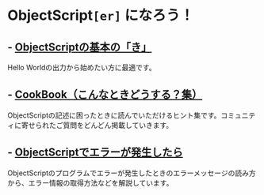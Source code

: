 # ObjectScript`[er]` になろう！
## - [ObjectScriptの基本の「き」](Basic.md)

Hello Worldの出力から始めたい方に最適です。

## - [CookBook（こんなときどうする？集）](CookBook.md)

ObjectScriptの記述に困ったときに読んでいただけるヒント集です。コミュニティに寄せられたご質問をどんどん掲載していきます。

## - [ObjectScriptでエラーが発生したら](ErrorOpe.md)

ObjectScriptのプログラムでエラーが発生したときのエラーメッセージの読み方から、エラー情報の取得方法などを解説しています。